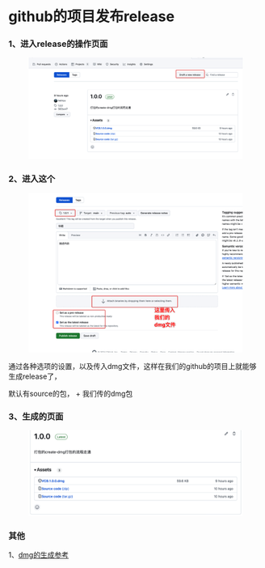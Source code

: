# github的项目发布release



### 1、进入release的操作页面

<figure><img src="../../.gitbook/assets/image (1).png" alt=""><figcaption></figcaption></figure>



### 2、进入这个

<figure><img src="../../.gitbook/assets/image.png" alt=""><figcaption></figcaption></figure>

通过各种选项的设置，以及传入dmg文件，这样在我们的github的项目上就能够生成release了，

默认有source的包， + 我们传的dmg包



### 3、生成的页面

<figure><img src="../../.gitbook/assets/image (2).png" alt=""><figcaption></figcaption></figure>

### 其他

1、[dmg的生成参考](https://app.gitbook.com/s/IAjQgZnbQIolEePFfNLh/e-wai-gong-ju/create-dmg)

